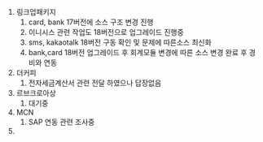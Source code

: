 1. 링크업패키지
	1. card, bank 17버전에 소스 구조 변경 진행
	2. 이니시스 관련 작업도 18버전으로 업그레이드 진행중
	3. sms, kakaotalk 18버전 구동 확인 및 문제에 따른소스 최신화
	4. bank,card 18버전 업그레이드 후 회계모듈 변경에 따른 소스 변경 완료 후 경비와 연동
2. 더커피
	1. 전자세금계산서 관련 전달 하였으나 답장없음
3. 르브크로아상
	1. 대기중
4. MCN
	1. SAP 연동 관련 조사중
5. 